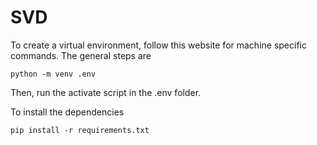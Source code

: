 # SVD

To create a virtual environment, follow this website for machine specific commands.
The general steps are
```
python -m venv .env
```
Then, run the activate script in the .env folder.

To install the dependencies
```
pip install -r requirements.txt
```
